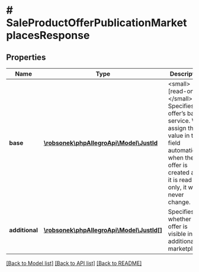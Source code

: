 # # SaleProductOfferPublicationMarketplacesResponse

## Properties

Name | Type | Description | Notes
------------ | ------------- | ------------- | -------------
**base** | [**\robsonek\phpAllegroApi\Model\JustId**](JustId.md) | &lt;small&gt;[read-only]&lt;/small&gt; Specifies the offer’s base service. We assign the value in the field automatically when the offer is created and it is read-only, it will never change. | [optional]
**additional** | [**\robsonek\phpAllegroApi\Model\JustId[]**](JustId.md) | Specifies whether an offer is visible in the additional marketplace. | [optional]

[[Back to Model list]](../../README.md#models) [[Back to API list]](../../README.md#endpoints) [[Back to README]](../../README.md)
